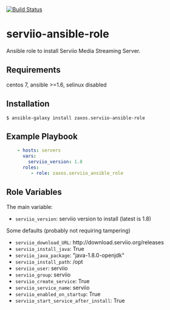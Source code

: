 [![Build Status](https://travis-ci.org/zaxos/serviio-ansible-role.svg?branch=master)](https://travis-ci.org/zaxos/serviio-ansible-role)

serviio-ansible-role
===================

Ansible role to install Serviio Media Streaming Server.

Requirements
------------
centos 7, ansible >=1.6, selinux disabled

Installation
------------
```
$ ansible-galaxy install zaxos.serviio-ansible-role
```

Example Playbook
----------------
```yaml
    - hosts: servers
      vars:
        serviio_version: 1.8
      roles:
         - role: zaxos.serviio_ansible_role
```

Role Variables
--------------
The main variable:
- `serviio_version`: serviio version to install (latest is 1.8)

Some defaults (probably not requiring tampering)
- `serviio_download_URL`: http://<i></i>download.serviio.org/releases
- `serviio_install_java`: True
- `serviio_java_package`: "java-1.8.0-openjdk"
- `serviio_install_path`: /opt
- `serviio_user`: serviio
- `serviio_group`: serviio
- `serviio_create_service`: True
- `serviio_service_name`: serviio
- `serviio_enabled_on_startup`: True
- `serviio_start_service_after_install`: True
